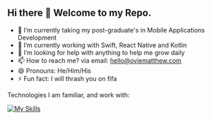 ## Hi there 👋 Welcome to my Repo.

- 🔭 I’m currently taking my post-graduate's in Mobile Applications Development
- 🌱 I’m currently working with Swift, React Native and Kotlin
- 🤔 I’m looking for help with anything to help me grow daily
- 📫 How to reach me? via email: hello@oviematthew.com
- 😄 Pronouns: He/Him/His
- ⚡ Fun fact: I will thrash you on fifa 


Technologies I am familiar, and work with: 

[![My Skills](https://skillicons.dev/icons?i=html,css,bootstrap,sass,js,java,jquery,nodejs,sqlite,firebase,swift,react,redux,vercel,postman,docker,express,androidstudio,vscode,git,wordpress,photoshop,illustrator,figma,netlify)](https://skillicons.dev)










